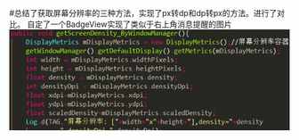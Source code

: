 #总结了获取屏幕分辨率的三种方法，实现了px转dp和dp转px的方法。进行了对比。
自定了一个BadgeView实现了类似于右上角消息提醒的图片
 ![image](https://github.com/hanwei100240105/MyDisplayMetrics/blob/master/ScreenShot/snipaste_20170802_210227.png)
 
